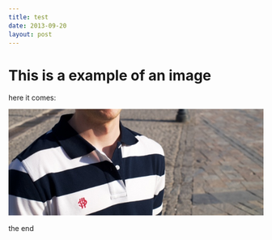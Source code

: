 ```yaml
---
title: test
date: 2013-09-20
layout: post
---
```

# This is a example of an image

here it comes:

![my helpful screenshot](/assets/photo.jpg)

the end